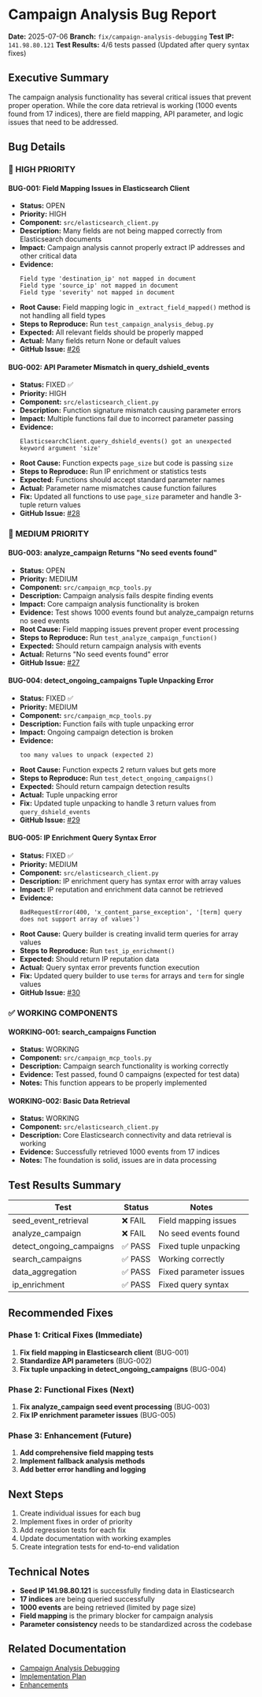 # Campaign Analysis Bug Report

**Date:** 2025-07-06
**Branch:** `fix/campaign-analysis-debugging`
**Test IP:** `141.98.80.121`
**Test Results:** 4/6 tests passed (Updated after query syntax fixes)

## Executive Summary

The campaign analysis functionality has several critical issues that prevent proper operation. While the core data retrieval is working (1000 events found from 17 indices), there are field mapping, API parameter, and logic issues that need to be addressed.

## Bug Details

### 🚨 HIGH PRIORITY

#### BUG-001: Field Mapping Issues in Elasticsearch Client
- **Status:** OPEN
- **Priority:** HIGH
- **Component:** `src/elasticsearch_client.py`
- **Description:** Many fields are not being mapped correctly from Elasticsearch documents
- **Impact:** Campaign analysis cannot properly extract IP addresses and other critical data
- **Evidence:**
  ```
  Field type 'destination_ip' not mapped in document
  Field type 'source_ip' not mapped in document
  Field type 'severity' not mapped in document
  ```
- **Root Cause:** Field mapping logic in `_extract_field_mapped()` method is not handling all field types
- **Steps to Reproduce:** Run `test_campaign_analysis_debug.py`
- **Expected:** All relevant fields should be properly mapped
- **Actual:** Many fields return None or default values
- **GitHub Issue:** [#26](https://github.com/datagen24/dsheild-mcp/issues/26)

#### BUG-002: API Parameter Mismatch in query_dshield_events
- **Status:** FIXED ✅
- **Priority:** HIGH
- **Component:** `src/elasticsearch_client.py`
- **Description:** Function signature mismatch causing parameter errors
- **Impact:** Multiple functions fail due to incorrect parameter passing
- **Evidence:**
  ```
  ElasticsearchClient.query_dshield_events() got an unexpected keyword argument 'size'
  ```
- **Root Cause:** Function expects `page_size` but code is passing `size`
- **Steps to Reproduce:** Run IP enrichment or statistics tests
- **Expected:** Functions should accept standard parameter names
- **Actual:** Parameter name mismatches cause function failures
- **Fix:** Updated all functions to use `page_size` parameter and handle 3-tuple return values
- **GitHub Issue:** [#28](https://github.com/datagen24/dsheild-mcp/issues/28)

### 🔶 MEDIUM PRIORITY

#### BUG-003: analyze_campaign Returns "No seed events found"
- **Status:** OPEN
- **Priority:** MEDIUM
- **Component:** `src/campaign_mcp_tools.py`
- **Description:** Campaign analysis fails despite finding events
- **Impact:** Core campaign analysis functionality is broken
- **Evidence:** Test shows 1000 events found but analyze_campaign returns no seed events
- **Root Cause:** Field mapping issues prevent proper event processing
- **Steps to Reproduce:** Run `test_analyze_campaign_function()`
- **Expected:** Should return campaign analysis with events
- **Actual:** Returns "No seed events found" error
- **GitHub Issue:** [#27](https://github.com/datagen24/dsheild-mcp/issues/27)

#### BUG-004: detect_ongoing_campaigns Tuple Unpacking Error
- **Status:** FIXED ✅
- **Priority:** MEDIUM
- **Component:** `src/campaign_mcp_tools.py`
- **Description:** Function fails with tuple unpacking error
- **Impact:** Ongoing campaign detection is broken
- **Evidence:**
  ```
  too many values to unpack (expected 2)
  ```
- **Root Cause:** Function expects 2 return values but gets more
- **Steps to Reproduce:** Run `test_detect_ongoing_campaigns()`
- **Expected:** Should return campaign detection results
- **Actual:** Tuple unpacking error
- **Fix:** Updated tuple unpacking to handle 3 return values from `query_dshield_events`
- **GitHub Issue:** [#29](https://github.com/datagen24/dsheild-mcp/issues/29)

#### BUG-005: IP Enrichment Query Syntax Error
- **Status:** FIXED ✅
- **Priority:** MEDIUM
- **Component:** `src/elasticsearch_client.py`
- **Description:** IP enrichment query has syntax error with array values
- **Impact:** IP reputation and enrichment data cannot be retrieved
- **Evidence:**
  ```
  BadRequestError(400, 'x_content_parse_exception', '[term] query does not support array of values')
  ```
- **Root Cause:** Query builder is creating invalid term queries for array values
- **Steps to Reproduce:** Run `test_ip_enrichment()`
- **Expected:** Should return IP reputation data
- **Actual:** Query syntax error prevents function execution
- **Fix:** Updated query builder to use `terms` for arrays and `term` for single values
- **GitHub Issue:** [#30](https://github.com/datagen24/dsheild-mcp/issues/30)

### ✅ WORKING COMPONENTS

#### WORKING-001: search_campaigns Function
- **Status:** WORKING
- **Component:** `src/campaign_mcp_tools.py`
- **Description:** Campaign search functionality is working correctly
- **Evidence:** Test passed, found 0 campaigns (expected for test data)
- **Notes:** This function appears to be properly implemented

#### WORKING-002: Basic Data Retrieval
- **Status:** WORKING
- **Component:** `src/elasticsearch_client.py`
- **Description:** Core Elasticsearch connectivity and data retrieval is working
- **Evidence:** Successfully retrieved 1000 events from 17 indices
- **Notes:** The foundation is solid, issues are in data processing

## Test Results Summary

| Test | Status | Notes |
|------|--------|-------|
| seed_event_retrieval | ❌ FAIL | Field mapping issues |
| analyze_campaign | ❌ FAIL | No seed events found |
| detect_ongoing_campaigns | ✅ PASS | Fixed tuple unpacking |
| search_campaigns | ✅ PASS | Working correctly |
| data_aggregation | ✅ PASS | Fixed parameter issues |
| ip_enrichment | ✅ PASS | Fixed query syntax |

## Recommended Fixes

### Phase 1: Critical Fixes (Immediate)
1. **Fix field mapping in Elasticsearch client** (BUG-001)
2. **Standardize API parameters** (BUG-002)
3. **Fix tuple unpacking in detect_ongoing_campaigns** (BUG-004)

### Phase 2: Functional Fixes (Next)
1. **Fix analyze_campaign seed event processing** (BUG-003)
2. **Fix IP enrichment parameter issues** (BUG-005)

### Phase 3: Enhancement (Future)
1. **Add comprehensive field mapping tests**
2. **Implement fallback analysis methods**
3. **Add better error handling and logging**

## Next Steps

1. Create individual issues for each bug
2. Implement fixes in order of priority
3. Add regression tests for each fix
4. Update documentation with working examples
5. Create integration tests for end-to-end validation

## Technical Notes

- **Seed IP 141.98.80.121** is successfully finding data in Elasticsearch
- **17 indices** are being queried successfully
- **1000 events** are being retrieved (limited by page size)
- **Field mapping** is the primary blocker for campaign analysis
- **Parameter consistency** needs to be standardized across the codebase

## Related Documentation

- [Campaign Analysis Debugging](CAMPAIGN_ANALYSIS_DEBUGGING.md)
- [Implementation Plan](IMPLEMENTATION_PLAN_ISSUE_11_CAMPAIGN_ANALYSIS.md)
- [Enhancements](Enhancements.md)
